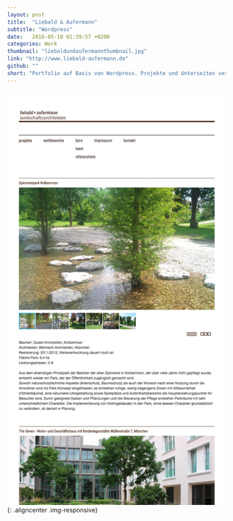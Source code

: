 ```yaml
---
layout: post
title:  "Liebald & Aufermann"
subtitle: "Wordpress"
date:   2016-05-10 01:39:57 +0200
categories: Work
thumbnail: "liebaldundaufermannthumbnail.jpg"
link: "http://www.liebald-aufermann.de"
github: ""
short: "Portfolio auf Basis von Wordpress. Projekte und Unterseiten verwaltbar über das Benutzerbackend."
---
```


![Liebald & Aufermann](/images/posts/liebaldundaufermann.jpg){: .aligncenter .img-responsive}